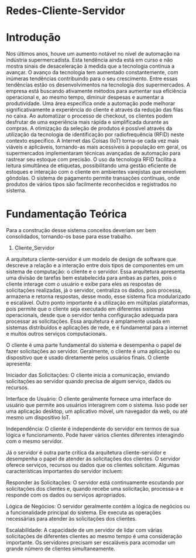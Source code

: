 # Redes-Cliente-Servidor

# Introdução

Nos últimos anos, houve um aumento notável no nível de automação na indústria supermercadista. Esta tendência ainda está em curso e não mostra sinais de desaceleração à medida que a tecnologia continua a avançar.
O avanço da tecnologia tem aumentado constantemente, com inúmeras tendências contribuindo para o seu crescimento. Entre essas tendências estão os desenvolvimentos na tecnologia dos supermercados.
A empresa está buscando ativamente métodos para aumentar sua eficiência operacional e, ao mesmo tempo, diminuir despesas e aumentar a produtividade.
Uma área específica onde a automação pode melhorar significativamente a experiência do cliente é através da redução das filas no caixa. Ao automatizar o processo de checkout, os clientes podem desfrutar de uma experiência mais rápida e simplificada durante as compras.
A otimização da seleção de produtos é possível através da utilização da tecnologia de identificação por radiofrequência (RFID) neste contexto específico.
A Internet das Coisas (IoT) torna-se cada vez mais viáveis ​​e aplicáveis, tornando-as mais acessíveis à população em geral, os supermercados implementaram técnicas avançadas de automação para rastrear seu estoque com precisão.
O uso da tecnologia RFID facilita a leitura simultânea de etiquetas, possibilitando uma gestão eficiente de estoques e interação com o cliente em ambientes varejistas que envolvem gôndolas.
O sistema de pagamento permite transações contínuas, onde produtos de vários tipos são facilmente reconhecidos e registrados no sistema.

# Fundamentação Teórica

Para a construção desse sistema conceitos deveriam ser bem consolidados, tornando-os base para esse trabalho.

1. Cliente_Servidor

A arquitetura cliente-servidor é um modelo de design de software que descreve a relação e a interação entre dois tipos de componentes em um sistema de computação: o cliente e o servidor. Essa arquitetura apresenta uma divisão de tarefas bem estabelecida para ambas as partes, pois o cliente interage com o usuário e exibe para eles as respostas de solicitações realizadas, já o servidor, centraliza os dados, pois processa, armazena e retorna respostas, desse modo, esse sistema fica modularizado e escalável. Outro ponto importante é a utilização em múltiplas plataformas, pois permite que o cliente seja executado em diferentes sistemas operacionais, desde que o servidor tenha configuração adequada para processar as solicitações. Essa arquitetura é amplamente usada em sistemas distribuídos e aplicações de rede, e é fundamental para a internet e muitos outros serviços computacionais.

O cliente é uma parte fundamental do sistema e desempenha o papel de fazer solicitações ao servidor. Geralmente, o cliente é uma aplicação ou dispositivo que é usado diretamente pelos usuários finais. O cliente apresenta:

Iniciador das Solicitações: O cliente inicia a comunicação, enviando solicitações ao servidor quando precisa de algum serviço, dados ou recursos.

Interface do Usuário: O cliente geralmente fornece uma interface do usuário que permite aos usuários interagirem com o sistema. Isso pode ser uma aplicação desktop, um aplicativo móvel, um navegador da web, ou até mesmo um dispositivo IoT.

Independência: O cliente é independente do servidor em termos de sua lógica e funcionamento. Pode haver vários clientes diferentes interagindo com o mesmo servidor.

Já o servidor é outra parte crítica da arquitetura cliente-servidor e desempenha o papel de atender às solicitações dos clientes. O servidor oferece serviços, recursos ou dados que os clientes solicitam. Algumas características importantes do servidor incluem:

Responder às Solicitações: O servidor está continuamente escutando por solicitações dos clientes e, quando recebe uma solicitação, processa-a e responde com os dados ou serviços apropriados.

Lógica de Negócios: O servidor geralmente contém a lógica de negócios ou a funcionalidade principal do sistema. Ele executa as operações necessárias para atender às solicitações dos clientes.

Escalabilidade: A capacidade de um servidor de lidar com várias solicitações de diferentes clientes ao mesmo tempo é uma consideração importante. Os servidores precisam ser escaláveis para acomodar um grande número de clientes simultaneamente.
